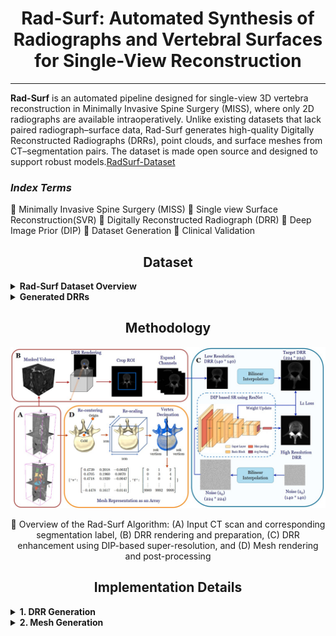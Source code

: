 <h1 align="center">Rad-Surf: Automated Synthesis of Radiographs and Vertebral Surfaces for Single-View Reconstruction
</h1>

<p  align="center">  

---

**Rad-Surf** is an automated pipeline designed for single-view 3D vertebra reconstruction in Minimally Invasive Spine Surgery (MISS), where only 2D radiographs are available intraoperatively. Unlike existing datasets that lack paired radiograph–surface data, Rad-Surf generates high-quality Digitally Reconstructed Radiographs (DRRs), point clouds, and surface meshes from CT–segmentation pairs. The dataset is made open source and designed to support robust models.[RadSurf-Dataset](https://drive.google.com/drive/folders/1YBzQlRE8mZOfmKDpoc9omabz6GCIIJbH?usp=sharing) 

<h3 > <i>Index Terms</i> </h3> 

  :diamond_shape_with_a_dot_inside: Minimally Invasive Spine Surgery (MISS)
  :diamond_shape_with_a_dot_inside: Single view Surface Reconstruction(SVR)
  :diamond_shape_with_a_dot_inside: Digitally Reconstructed Radiograph (DRR) 
  :diamond_shape_with_a_dot_inside: Deep Image Prior (DIP)
  :diamond_shape_with_a_dot_inside: Dataset Generation 
  :diamond_shape_with_a_dot_inside: Clinical Validation

</div>

</div>
</details>

<h2 align="center">Dataset</h2>

<details>
<summary><b>Rad-Surf Dataset Overview</b></summary>

The **Rad-Surf** dataset for lumbar vertebrae single-view reconstruction includes:  
- **475 unique DRR–mesh pairs**  
- **24 DRRs per mesh**  
- **Total: 11,400 DRR–mesh pairs**  


You can download the dataset from the following link:

🔗 [RadSurf-Dataset](https://drive.google.com/drive/folders/1YBzQlRE8mZOfmKDpoc9omabz6GCIIJbH?usp=sharing) 
</details>
<details>
<summary><b>Generated DRRs</b></summary>

<p align="center">
  <img src="DRR.png" alt="Generated DRR" width="60%">
</p>

<div align="center">
  Example of  DRRs generated from CT and segmentation using 3D Slicer.
</div>
<details>
<summary><b>Generated Meshes</b></summary>

<p align="center">
  <img src="mesh.png" alt="Generated Meshes" width="60%">
</p>

<div align="center">
  Example of meshes generated from CT and segmentation using 3D Slicer.
</div>

</details>

</details>

## <div align="center">Methodology</div>

<p align="center">
  <img src="Methodology_RadSurf.jpg">
</p>
<div align = "center">

:small_orange_diamond: Overview of the Rad-Surf Algorithm: (A) Input CT scan and corresponding segmentation label, (B) DRR rendering and preparation, (C) DRR enhancement using
DIP-based super-resolution, and (D) Mesh rendering and post-processing 
</div>

## <div align="center">Implementation Details</div>

<details>
<summary><b>1. DRR Generation</b></summary>
DRRs are synthesized from CT volumes. The CTs with the corresponding segmentation labels should be as follows:
  
```bash
VerSe/
├── verse004/
│ ├── ct.nii.gz # CT volume
│ └── segmentation.nii.gz # Corresponding vertebra mask
├── verse005/
│ ├── ct.nii.gz
│ └── segmentation.nii.gz
```
To render the DRRs, this command can be called:

```bash
RadSurf/
└── DRR_Generation/
    ├── 1_Mask_volume.py      # Applies segmentation masking
    ├── 2_Render_DRR.py       # Uses 3D Slicer to render DRRs
    └── 3_Capture_DRR.py      # Saves projected DRRs
```

</details>



</details>

<details>
<summary><b>2. Mesh Generation </b></summary>


</details>




